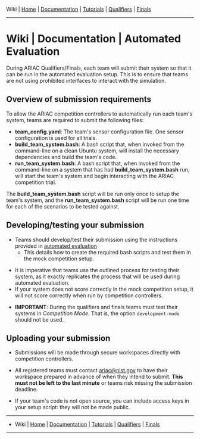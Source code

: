 Wiki | [Home](../../README.md) | [Documentation](../documentation/documentation.md) | [Tutorials](../tutorials/tutorials.md) | [Qualifiers](../qualifiers/qualifier.md) | [Finals](../finals/finals.md)

-------------------------------------------------

# Wiki | Documentation | Automated Evaluation

During ARIAC Qualifiers/Finals, each team will submit their system so that it can be run in the automated evaluation setup. This is to ensure that teams are not using prohibited interfaces to interact with the simulation.

## Overview of submission requirements

To allow the ARIAC competition controllers to automatically run each team's system, teams are required to submit the following files:

- **team_config.yaml**: The team's sensor configuration file. One sensor configuration is used for all trials.
- **build_team_system.bash**: A bash script that, when invoked from the command-line on a clean Ubuntu system, will install the necessary dependencies and build the team's code.
- **run_team_system.bash**: A bash script that, when invoked from the command-line on a system that has had **build_team_system.bash** run, will start the team's system and begin interacting with the ARIAC competition trial.

The **build_team_system.bash** script will be run only once to setup the team's system, and the **run_team_system.bash** script will be run one time for each of the scenarios to be tested against.


## Developing/testing your submission

* Teams should develop/test their submission using the instructions provided in [automated evaluation](../tutorials/automated_evaluation.md)
    * This details how to create the required bash scripts and test them in the mock competition setup.

- It is imperative that teams use the outlined process for testing their system, as it exactly replicates the process that will be used during automated evaluation.
- If your system does not score correctly in the mock competition setup, it will not score correctly when run by competition controllers.

* **IMPORTANT**: During the qualifiers and finals teams must test their systems in *Competition Mode*. That is, the option  `development-mode` should not be used.

## Uploading your submission
- Submissions will be made through secure workspaces directly with competition controllers.

- All registered teams must contact ariac@nist.gov to have their workspace prepared in advance of when they intend to submit. **This must not be left to the last minute** or teams risk missing the submission deadline.

- If your team's code is not open source, you can include access keys in your setup script: they will not be made public.

-------------------------------------------------
- Wiki | [Home](../../README.md) | [Documentation](../documentation/documentation.md) | [Tutorials](../tutorials/tutorials.md) | [Qualifiers](../qualifiers/qualifier.md) | [Finals](../finals/finals.md)

-------------------------------------------------
